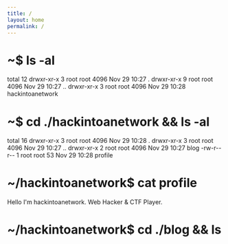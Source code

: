 ```yaml
---
title: /
layout: home
permalink: /
---
```

# ~$ ls -al

total 12
drwxr-xr-x 3 root root 4096 Nov 29 10:27 .
drwxr-xr-x 9 root root 4096 Nov 29 10:27 ..
drwxr-xr-x 3 root root 4096 Nov 29 10:28 hackintoanetwork
                                                                                                                                          
# ~$ cd ./hackintoanetwork && ls -al

total 16
drwxr-xr-x 3 root root 4096 Nov 29 10:28 .
drwxr-xr-x 3 root root 4096 Nov 29 10:27 ..
drwxr-xr-x 2 root root 4096 Nov 29 10:27 blog
-rw-r--r-- 1 root root   53 Nov 29 10:28 profile

# ~/hackintoanetwork$ cat profile

Hello I'm hackintoanetwork.
Web Hacker & CTF Player.

# ~/hackintoanetwork$ cd ./blog && ls
